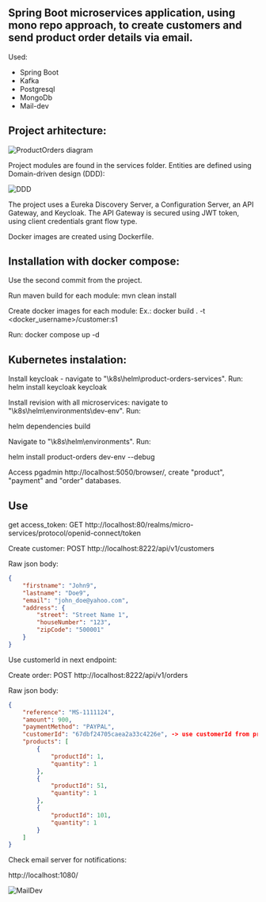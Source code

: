 ## Spring Boot microservices application, using mono repo approach, to create customers and send product order details via email.
Used:
- Spring Boot
- Kafka
- Postgresql
- MongoDb
- Mail-dev

## Project arhitecture:

![ProductOrders diagram](https://github.com/user-attachments/assets/dbce5220-616d-45c5-a471-88fcc77b98b2)

Project modules are found in the services folder. Entities are defined using Domain-driven design (DDD):

![DDD](https://github.com/user-attachments/assets/2b41ca29-eba4-4b1c-9fe0-bbf0a959c4bb)

The project uses a Eureka Discovery Server, a Configuration Server, an API Gateway, and Keycloak.
The API Gateway is secured using JWT token, using client credentials grant flow type.

Docker images are created using Dockerfile.

## Installation with docker compose:

Use the second commit from the project.

Run maven build for each module:
mvn clean install

Create docker images for each module:
Ex.: docker build . -t <docker_username>/customer:s1

Run:
docker compose up -d

## Kubernetes instalation:

Install keycloak - navigate to "\k8s\helm\product-orders-services".
Run: 
helm install keycloak keycloak

Install revision with all microservices: navigate to "\k8s\helm\environments\dev-env". Run: 

helm dependencies build

Navigate to "\k8s\helm\environments". Run:

helm install product-orders dev-env --debug

Access pgadmin http://localhost:5050/browser/, create "product", "payment" and "order" databases.

## Use

get access_token:
GET http://localhost:80/realms/micro-services/protocol/openid-connect/token

Create customer:
POST http://localhost:8222/api/v1/customers

Raw json body:
```json
{
    "firstname": "John9",
    "lastname": "Doe9",
    "email": "john_doe@yahoo.com",
    "address": {
        "street": "Street Name 1",
        "houseNumber": "123",
        "zipCode": "500001"
    }
}
```

Use customerId in next endpoint:

Create order:
POST http://localhost:8222/api/v1/orders

Raw json body:
```json
{
    "reference": "MS-1111124",
    "amount": 900,
    "paymentMethod": "PAYPAL",
    "customerId": "67dbf24705caea2a33c4226e", -> use customerId from previous step
    "products": [
        {
            "productId": 1,
            "quantity": 1
        },
        {
            "productId": 51,
            "quantity": 1
        },
        {
            "productId": 101,
            "quantity": 1
        }
    ]
}
```

Check email server for notifications:

http://localhost:1080/

![MailDev](https://github.com/user-attachments/assets/b2b54256-291c-4cce-a818-a2052eb85832)



